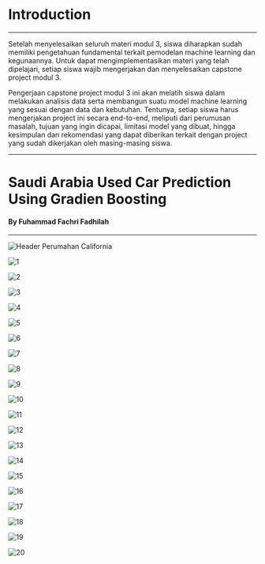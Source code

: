 # Introduction
<hr>
Setelah menyelesaikan seluruh materi modul 3, siswa diharapkan sudah memiliki pengetahuan fundamental terkait pemodelan machine learning dan kegunaannya. Untuk dapat
mengimplementasikan materi yang telah dipelajari, setiap siswa wajib mengerjakan dan menyelesaikan capstone project modul 3.

Pengerjaan capstone project modul 3 ini akan melatih siswa dalam melakukan analisis data serta membangun suatu model machine learning yang sesuai dengan data dan kebutuhan. Tentunya, setiap siswa harus mengerjakan project ini secara end-to-end, meliputi dari perumusan masalah, tujuan yang ingin dicapai, limitasi model yang dibuat, hingga kesimpulan dan rekomendasi yang dapat diberikan terkait dengan project yang sudah dikerjakan oleh masing-masing siswa.
<hr>

# Saudi Arabia Used Car Prediction Using Gradien Boosting


#### By Fuhammad Fachri Fadhilah
<hr>

![Header Perumahan California](https://github.com/fachriomee/CAPSTONE-MODUL-3-PURWADHIKA/blob/main/gambar/200721092946arabsaudiPPN15revisi.jpg)

![1](https://github.com/fachriomee/CAPSTONE-MODUL-3-PURWADHIKA/blob/main/gambar/1.jpg)

![2](https://github.com/fachriomee/CAPSTONE-MODUL-3-PURWADHIKA/blob/main/gambar/2.jpg)

![3](https://github.com/fachriomee/CAPSTONE-MODUL-3-PURWADHIKA/blob/main/gambar/3.jpg)

![4](https://github.com/fachriomee/CAPSTONE-MODUL-3-PURWADHIKA/blob/main/gambar/4.jpg)

![5](https://github.com/fachriomee/CAPSTONE-MODUL-3-PURWADHIKA/blob/main/gambar/5.jpg)

![6](https://github.com/fachriomee/CAPSTONE-MODUL-3-PURWADHIKA/blob/main/gambar/6.jpg)

![7](https://github.com/fachriomee/CAPSTONE-MODUL-3-PURWADHIKA/blob/main/gambar/7.jpg)

![8](https://github.com/fachriomee/CAPSTONE-MODUL-3-PURWADHIKA/blob/main/gambar/8.jpg)

![9](https://github.com/fachriomee/CAPSTONE-MODUL-3-PURWADHIKA/blob/main/gambar/9.jpg)

![10](https://github.com/fachriomee/CAPSTONE-MODUL-3-PURWADHIKA/blob/main/gambar/10.jpg)

![11](https://github.com/fachriomee/CAPSTONE-MODUL-3-PURWADHIKA/blob/main/gambar/1.jpg)

![12](https://github.com/fachriomee/CAPSTONE-MODUL-3-PURWADHIKA/blob/main/gambar/2.jpg)

![13](https://github.com/fachriomee/CAPSTONE-MODUL-3-PURWADHIKA/blob/main/gambar/3.jpg)

![14](https://github.com/fachriomee/CAPSTONE-MODUL-3-PURWADHIKA/blob/main/gambar/4.jpg)

![15](https://github.com/fachriomee/CAPSTONE-MODUL-3-PURWADHIKA/blob/main/gambar/5.jpg)

![16](https://github.com/fachriomee/CAPSTONE-MODUL-3-PURWADHIKA/blob/main/gambar/6.jpg)

![17](https://github.com/fachriomee/CAPSTONE-MODUL-3-PURWADHIKA/blob/main/gambar/7.jpg)

![18](https://github.com/fachriomee/CAPSTONE-MODUL-3-PURWADHIKA/blob/main/gambar/8.jpg)

![19](https://github.com/fachriomee/CAPSTONE-MODUL-3-PURWADHIKA/blob/main/gambar/9.jpg)

![20](https://github.com/fachriomee/CAPSTONE-MODUL-3-PURWADHIKA/blob/main/gambar/20.jpg)

